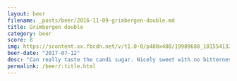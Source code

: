 ```yaml
---
layout: beer
filename: _posts/beer/2016-11-09-grimbergen-double.md
title: Grimbergen double
category: beer
score: 8
img: https://scontent.xx.fbcdn.net/v/t1.0-0/p480x480/19989680_10155413268918745_3410345117602999225_n.jpg?oh=b5f62e6f5029e6714020dd859ef0abea&oe=59CB76EB
beer-date: "2017-07-12"
desc: "Can really taste the candi sugar. Nicely sweet with no bitterness. Surprisingly easy to drink"
permalink: /beer/:title.html
---
```

